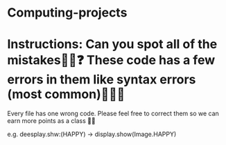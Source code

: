 # Computing-projects
# Instructions: Can you spot all of the mistakes📜💯❓ These code has a few errors in them like syntax errors (most common)🤭🤔🤯

Every file has one wrong code. Please feel free to correct them so we can earn more points as a class 🙌😆

e.g.
deesplay.shw:(HAPPY) → display.show(Image.HAPPY)
